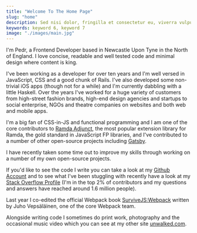 ```yaml
---
title: "Welcome To The Home Page"
slug: "home"
description: Sed nisi dolor, fringilla et consectetur eu, viverra vulputate felis. Ut est ex, ornare vitae dictum quis, egestas et est. Nam rhoncus purus eu justo feugiat, a venenatis enim ultricies. Mauris tristique elementum leo a viverra. Ut placerat, ex nec vestibulum iaculis, nibh ante sollicitudin elit, non aliquet nunc neque ac sapien. Aenean iaculis vulputate facilisis. Suspendisse elit purus, iaculis.
keywords: keyword 6, keyword 7
image: "./images/main.jpg"
---
```


I'm Pedr, a Frontend Developer based in Newcastle Upon Tyne in the North of England. I love concise, readable and well tested code and minimal design where content is king.

I've been working as a developer for over ten years and I'm well versed in JavaScript, CSS and a good chunk of Rails. I've also developed some non-trivial iOS apps (though not for a while) and I'm currently dabbling with a little Haskell. Over the years I've worked for a huge variety of customers from high-street fashion brands, high-end design agencies and startups to social enterprise, NGOs and theatre companies on websites and both web and mobile apps.

I'm a big fan of CSS-in-JS and functional programming and I am one of the core contributors to [Ramda Adjunct](https://github.com/char0n/ramda-adjunct), the most popular extension library for Ramda, the gold standard in JavaScript FP libraries, and I've contributed to a number of other open-source projects including [Gatsby](https://www.gatsbyjs.org/).

I have recently taken some time out to improve my skills through working on a number of my own open-source projects.

If you'd like to see the code I write you can take a look at my [Github Account](https://github.com/Undistraction) and to see what I've been stuggling with recently have a look at my [Stack Overflow Profile](https://stackoverflow.com/users/138601/undistraction) (I'm in the top 2% of contributors and my questions and answers have reached around 1.6 million people).

Last year I co-edited the official Webpack book [SurviveJS:Webpack](https://survivejs.com/webpack/foreword/) written by Juho Vepsäläinen, one of the core Webpack team.

Alongside writing code I sometimes do print work, photography and the occasional music video which you can see at my other site [unwalked.com](http://unwalked.com).


